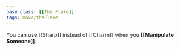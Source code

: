 ```yaml
---
base class: [[The Flake]]
tags: move/theFlake
---
```

You can use [[Sharp]] instead of [[Charm]] when you **[[Manipulate Someone]]**.